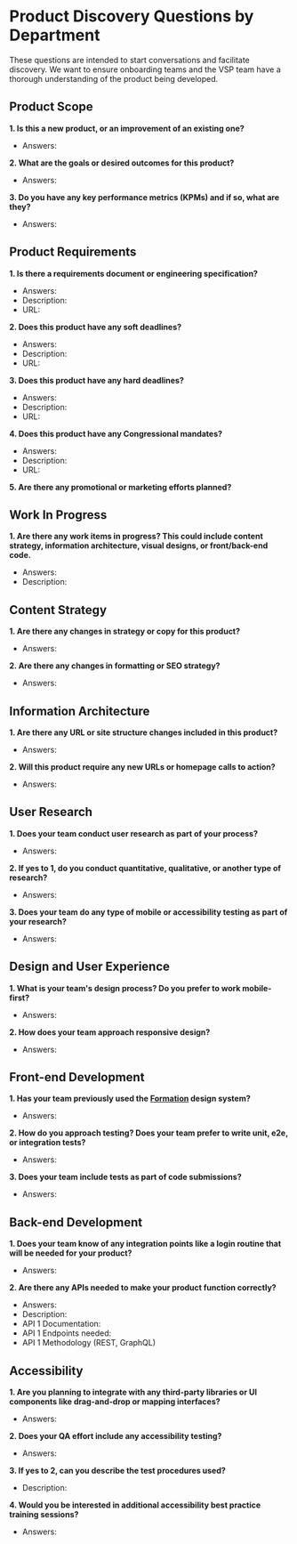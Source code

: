 # Product Discovery Questions by Department

These questions are intended to start conversations and facilitate discovery. We
want to ensure onboarding teams and the VSP team have a thorough understanding
of the product being developed.

## Product Scope

**1. Is this a new product, or an improvement of an existing one?**

- Answers:

**2. What are the goals or desired outcomes for this product?**

- Answers:

**3. Do you have any key performance metrics (KPMs) and if so, what are they?**

- Answers:

## Product Requirements

**1. Is there a requirements document or engineering specification?**

- Answers:
- Description:
- URL:

**2. Does this product have any soft deadlines?**

- Answers:
- Description:
- URL:

**3. Does this product have any hard deadlines?**

- Answers:
- Description:
- URL:

**4. Does this product have any Congressional mandates?**

- Answers:
- Description:
- URL:

**5. Are there any promotional or marketing efforts planned?**

## Work In Progress

**1. Are there any work items in progress? This could include content strategy,
   information architecture, visual designs, or front/back-end code.**

- Answers:
- Description:

## Content Strategy

**1. Are there any changes in strategy or copy for this product?**

- Answers:

**2. Are there any changes in formatting or SEO strategy?**

- Answers:

## Information Architecture

**1. Are there any URL or site structure changes included in this product?**

- Answers:

**2. Will this product require any new URLs or homepage calls to action?**

- Answers:

## User Research

**1. Does your team conduct user research as part of your process?**

- Answers:

**2. If yes to 1, do you conduct quantitative, qualitative, or another type of
   research?**

- Answers:

**3. Does your team do any type of mobile or accessibility testing as part of your
   research?**

- Answers:

## Design and User Experience

**1. What is your team's design process? Do you prefer to work mobile-first?**

- Answers:

**2. How does your team approach responsive design?**

- Answers:

## Front-end Development

**1. Has your team previously used the
   [Formation](https://github.com/department-of-veterans-affairs/veteran-facing-services-tools)
   design system?**

- Answers:

**2. How do you approach testing? Does your team prefer to write unit, e2e, or
   integration tests?**

- Answers:

**3. Does your team include tests as part of code submissions?**

- Answers:

## Back-end Development

**1. Does your team know of any integration points like a login routine that will
   be needed for your product?**

- Answers:

**2. Are there any APIs needed to make your product function correctly?**

- Answers:
- Description:
- API 1 Documentation:
- API 1 Endpoints needed:
- API 1 Methodology (REST, GraphQL)

## Accessibility

**1. Are you planning to integrate with any third-party libraries or UI
   components like drag-and-drop or mapping interfaces?**

- Answers:

**2. Does your QA effort include any accessibility testing?**

- Answers:

**3. If yes to 2, can you describe the test procedures used?**

- Description:

**4. Would you be interested in additional accessibility best practice training
   sessions?**

- Answers:
